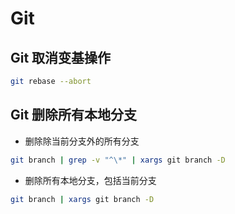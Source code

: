 # Git

## Git 取消变基操作

```sh
git rebase --abort
```

## Git 删除所有本地分支

* 删除除当前分支外的所有分支

```sh
git branch | grep -v "^\*" | xargs git branch -D
```

* 删除所有本地分支，包括当前分支

```sh
git branch | xargs git branch -D
```
